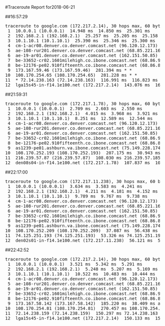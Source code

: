 #Traceroute Report for2018-06-21

##16:57:29

<p><pre><samp>traceroute to google.com (172.217.2.14), 30 hops max, 60 byte packets
 1  10.0.0.1 (10.0.0.1)  14.948 ms  14.850 ms  25.301 ms
 2  192.168.2.1 (192.168.2.1)  25.257 ms  25.205 ms  25.158 ms
 3  10.1.10.1 (10.1.10.1)  25.390 ms  25.346 ms  25.300 ms
 4  cm-1-acr08.denver.co.denver.comcast.net (96.120.12.173)  69.250 ms  69.203 ms  69.157 ms
 5  ae-108-rur201.denver.co.denver.comcast.net (68.85.221.161)  68.210 ms  68.153 ms  68.115 ms
 6  ae-19-ar01.denver.co.denver.comcast.net (162.151.50.85)  161.717 ms  92.320 ms  92.222 ms
 7  be-33652-cr02.1601milehigh.co.ibone.comcast.net (68.86.92.121)  74.534 ms  88.060 ms  88.002 ms
 8  be-12176-pe02.910fifteenth.co.ibone.comcast.net (68.86.83.94)  78.575 ms  87.900 ms  124.927 ms
 9  173.167.59.46 (173.167.59.46)  281.394 ms * *
10  108.170.254.65 (108.170.254.65)  281.228 ms * *
11  * 72.14.238.163 (72.14.238.163)  116.991 ms  116.823 ms
12  lga15s45-in-f14.1e100.net (172.217.2.14)  143.076 ms  160.877 ms *</samp></pre></p>

##21:59:31

<p><pre><samp>traceroute to google.com (172.217.1.78), 30 hops max, 60 byte packets
 1  10.0.0.1 (10.0.0.1)  2.709 ms  2.603 ms  2.550 ms
 2  192.168.2.1 (192.168.2.1)  4.015 ms  3.968 ms  3.921 ms
 3  10.1.10.1 (10.1.10.1)  8.251 ms  12.589 ms  12.544 ms
 4  cm-1-acr08.denver.co.denver.comcast.net (96.120.12.173)  32.433 ms  32.385 ms  32.336 ms
 5  ae-108-rur201.denver.co.denver.comcast.net (68.85.221.161)  56.714 ms  60.898 ms  65.246 ms
 6  ae-19-ar01.denver.co.denver.comcast.net (162.151.50.85)  65.197 ms  57.096 ms  57.005 ms
 7  be-33652-cr02.1601milehigh.co.ibone.comcast.net (68.86.92.121)  56.954 ms  48.464 ms  303.054 ms
 8  be-12176-pe02.910fifteenth.co.ibone.comcast.net (68.86.83.94)  303.016 ms  302.978 ms  302.872 ms
 9  as1239-pe01.ashburn.va.ibone.comcast.net (75.149.228.174)  302.834 ms 173.167.58.142 (173.167.58.142)  202.838 ms as1239-pe01.ashburn.va.ibone.comcast.net (75.149.228.174)  207.197 ms
10  108.170.252.193 (108.170.252.193)  207.175 ms  30.943 ms  30.818 ms
11  216.239.57.87 (216.239.57.87)  108.030 ms 216.239.57.185 (216.239.57.185)  30.675 ms 216.239.57.87 (216.239.57.87)  107.913 ms
12  den08s04-in-f14.1e100.net (172.217.1.78)  107.837 ms  107.774 ms  107.718 ms</samp></pre></p>

##22:17:00

<p><pre><samp>traceroute to google.com (172.217.11.238), 30 hops max, 60 byte packets
 1  10.0.0.1 (10.0.0.1)  3.634 ms  3.583 ms  4.241 ms
 2  192.168.2.1 (192.168.2.1)  4.211 ms  4.181 ms  4.152 ms
 3  10.1.10.1 (10.1.10.1)  9.789 ms  9.767 ms  9.738 ms
 4  cm-1-acr08.denver.co.denver.comcast.net (96.120.12.173)  39.037 ms  41.499 ms  38.983 ms
 5  ae-108-rur201.denver.co.denver.comcast.net (68.85.221.161)  41.422 ms  41.400 ms  45.774 ms
 6  ae-19-ar01.denver.co.denver.comcast.net (162.151.50.85)  45.755 ms  36.082 ms  48.406 ms
 7  be-33652-cr02.1601milehigh.co.ibone.comcast.net (68.86.92.121)  65.812 ms  65.741 ms  70.084 ms
 8  be-12176-pe02.910fifteenth.co.ibone.comcast.net (68.86.83.94)  70.073 ms  70.027 ms  70.000 ms
 9  as1239-pe01.ashburn.va.ibone.comcast.net (75.149.228.174)  69.939 ms  60.599 ms 173.167.58.142 (173.167.58.142)  60.505 ms
10  108.170.252.209 (108.170.252.209)  37.087 ms  56.438 ms  56.373 ms
11  74.125.251.193 (74.125.251.193)  53.326 ms 74.125.251.199 (74.125.251.199)  56.244 ms 74.125.251.193 (74.125.251.193)  56.187 ms
12  den02s01-in-f14.1e100.net (172.217.11.238)  56.121 ms  56.061 ms  55.998 ms</samp></pre></p>

##22:42:52

<p><pre><samp>traceroute to google.com (172.217.2.14), 30 hops max, 60 byte packets
 1  10.0.0.1 (10.0.0.1)  3.521 ms  5.342 ms  5.291 ms
 2  192.168.2.1 (192.168.2.1)  5.248 ms  5.207 ms  5.169 ms
 3  10.1.10.1 (10.1.10.1)  10.522 ms  10.483 ms  10.444 ms
 4  cm-1-acr08.denver.co.denver.comcast.net (96.120.12.173)  203.171 ms  203.114 ms  203.094 ms
 5  ae-108-rur201.denver.co.denver.comcast.net (68.85.221.161)  203.039 ms  204.440 ms  204.388 ms
 6  ae-19-ar01.denver.co.denver.comcast.net (162.151.50.85)  204.364 ms  193.975 ms  185.315 ms
 7  be-33652-cr02.1601milehigh.co.ibone.comcast.net (68.86.92.121)  183.859 ms  183.840 ms  183.841 ms
 8  be-12176-pe02.910fifteenth.co.ibone.comcast.net (68.86.83.94)  183.807 ms  183.823 ms  183.817 ms
 9  173.167.58.142 (173.167.58.142)  185.220 ms  38.409 ms as1239-pe01.ashburn.va.ibone.comcast.net (75.149.228.174)  270.472 ms
10  108.170.254.81 (108.170.254.81)  270.457 ms 108.170.254.65 (108.170.254.65)  270.440 ms  150.385 ms
11  72.14.238.159 (72.14.238.159)  150.297 ms 72.14.238.163 (72.14.238.163)  150.237 ms *
12  lga15s45-in-f14.1e100.net (172.217.2.14)  150.133 ms  150.082 ms  150.030 ms</samp></pre></p>

